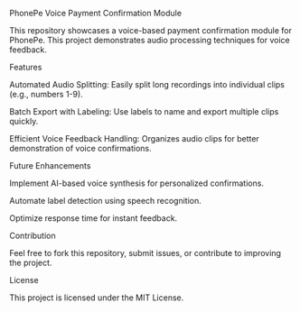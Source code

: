 PhonePe Voice Payment Confirmation Module

This repository showcases a voice-based payment confirmation module for PhonePe. This project demonstrates audio processing techniques for voice feedback.

Features

Automated Audio Splitting: Easily split long recordings into individual clips (e.g., numbers 1-9).

Batch Export with Labeling: Use labels to name and export multiple clips quickly.

Efficient Voice Feedback Handling: Organizes audio clips for better demonstration of voice confirmations.



Future Enhancements

Implement AI-based voice synthesis for personalized confirmations.

Automate label detection using speech recognition.

Optimize response time for instant feedback.

Contribution

Feel free to fork this repository, submit issues, or contribute to improving the project.

License

This project is licensed under the MIT License.